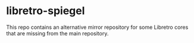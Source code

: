 # libretro-spiegel

This repo contains an alternative mirror repository for some Libretro cores 
that are missing from the main repository.
